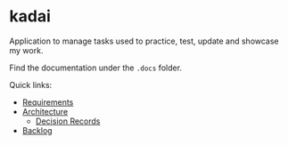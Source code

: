 # kadai

Application to manage tasks used to practice, test, update and showcase my work.

Find the documentation under the `.docs` folder.

Quick links:

- [Requirements](.docs/requirements/use-cases.md)
- [Architecture](.docs/architecture/software-architecture-document.md)
  - [Decision Records](.docs/architecture/adr)
- [Backlog](.docs/tasks/backlog.md)